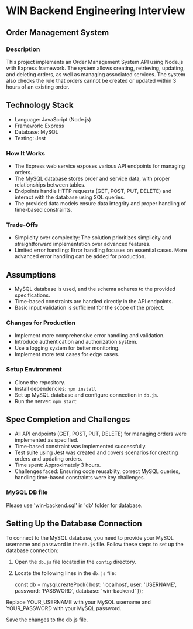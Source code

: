 # WIN Backend Engineering Interview

## Order Management System

### Description


This project implements an Order Management System API using Node.js with Express framework. The system allows creating, retrieving, updating, and deleting orders, as well as managing associated services. The system also checks the rule that orders cannot be created or updated within 3 hours of an existing order.

## Technology Stack

- Language: JavaScript (Node.js)
- Framework: Express
- Database: MySQL
- Testing: Jest


### How It Works

- The Express web service exposes various API endpoints for managing orders.
- The MySQL database stores order and service data, with proper relationships between tables.
- Endpoints handle HTTP requests (GET, POST, PUT, DELETE) and interact with the database using SQL queries.
- The provided data models ensure data integrity and proper handling of time-based constraints.

### Trade-Offs

- Simplicity over complexity: The solution prioritizes simplicity and straightforward implementation over advanced features.
- Limited error handling: Error handling focuses on essential cases. More advanced error handling can be added for production.


## Assumptions

- MySQL database is used, and the schema adheres to the provided specifications.
- Time-based constraints are handled directly in the API endpoints.
- Basic input validation is sufficient for the scope of the project.

### Changes for Production
- Implement more comprehensive error handling and validation.
- Introduce authentication and authorization system.
- Use a logging system for better monitoring.
- Implement more test cases for edge cases.

### Setup Environment

- Clone the repository.
- Install dependencies: `npm install`
- Set up MySQL database and configure connection in `db.js`.
- Run the server: `npm start`

## Spec Completion and Challenges

- All API endpoints (GET, POST, PUT, DELETE) for managing orders were implemented as specified.
- Time-based constraint was implemented successfully.
- Test suite using Jest was created and covers scenarios for creating orders and updating orders.
- Time spent: Approximately 3 hours.
- Challenges faced: Ensuring code reusablity, correct MySQL queries, handling time-based constraints were key challenges.

### MySQL DB file

Please use 'win-backend.sql' in 'db' folder for database.

## Setting Up the Database Connection

To connect to the MySQL database, you need to provide your MySQL username and password in the `db.js` file. Follow these steps to set up the database connection:

1. Open the `db.js` file located in the `config` directory.

2. Locate the following lines in the `db.js` file:

 
   const db = mysql.createPool({
     host: 'localhost',
     user: 'USERNAME',
     password: 'PASSWORD',
     database: 'win-backend'
   });

Replace YOUR_USERNAME with your MySQL username and YOUR_PASSWORD with your MySQL password.

Save the changes to the db.js file.

